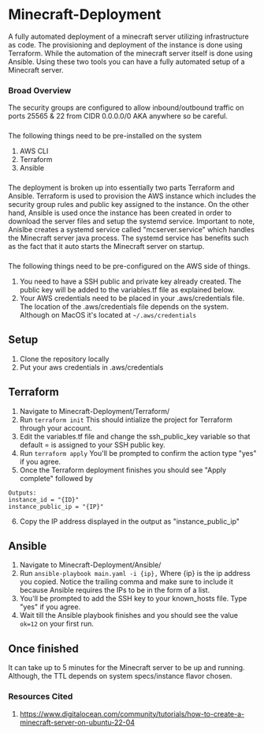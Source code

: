 # Minecraft-Deployment

A fully automated deployment of a minecraft server utilizing infrastructure as code. The provisioning and deployment of the instance is done using Terraform. While the automation of the minecraft server itself is done using Ansible. Using these two tools you can have a fully automated setup of a Minecraft server.

### Broad Overview
The security groups are configured to allow inbound/outbound traffic on ports 25565 & 22 from CIDR 0.0.0.0/0 AKA anywhere so be careful.
###
The following things need to be pre-installed on the system
1. AWS CLI
2. Terraform
3. Ansible
###
The deployment is broken up into essentially two parts Terraform and Ansible. 
Terraform is used to provision the AWS instance which includes the security group rules and public key assigned to the instance.
On the other hand, Ansible is used once the instance has been created in order to download the server files and setup the systemd service.
Important to note, Anislbe creates a systemd service called "mcserver.service" which handles the Minecraft server java process.
The systemd service has benefits such as the fact that it auto starts the Minecraft server on startup.

###
The following things need to be pre-configured on the AWS side of things. 
1. You need to have a SSH public and private key already created. The public key will be added to the variables.tf file as explained below.
2. Your AWS credentials need to be placed in your .aws/credentials file. The location of the .aws/credentials file depends on the system. Although on MacOS it's located at ```~/.aws/credentials```

## Setup
1. Clone the repository locally
2. Put your aws credentials in .aws/credentials


## Terraform
1. Navigate to Minecraft-Deployment/Terraform/
2. Run ```terraform init``` This should intialize the project for Terraform through your account.
3. Edit the variables.tf file and change the ssh_public_key variable so that default = is assigned to your SSH public key.
4. Run ```terraform apply``` You'll be prompted to confirm the action type "yes" if you agree.
5. Once the Terraform deployment finishes you should see "Apply complete" followed by 
```
Outputs:
instance_id = "{ID}"
instance_public_ip = "{IP}"
```
6. Copy the IP address displayed in the output as "instance_public_ip"

## Ansible
1. Navigate to Minecraft-Deployment/Ansible/
2. Run ```ansible-playbook main.yaml -i {ip},``` Where {ip} is the ip address you copied. Notice the trailing comma and make sure to include it because Ansible requires the IPs to be in the form of a list.
3. You'll be prompted to add the SSH key to your known_hosts file. Type "yes" if you agree.
4. Wait till the Ansible playbook finishes and you should see the value ```ok=12``` on your first run.

## Once finished
It can take up to 5 minutes for the Minecraft server to be up and running. Although, the TTL depends on system specs/instance flavor chosen.

### Resources Cited
1. https://www.digitalocean.com/community/tutorials/how-to-create-a-minecraft-server-on-ubuntu-22-04
